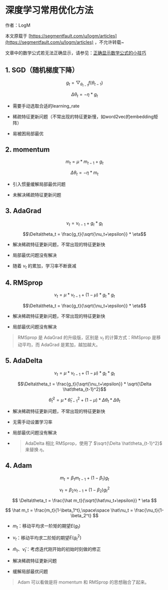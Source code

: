 # 深度学习常用优化方法

作者：LogM

本文原载于 [https://segmentfault.com/u/logm/articles](https://segmentfault.com/u/logm/articles) ，不允许转载~

文章中的数学公式若无法正确显示，请参见：[正确显示数学公式的小技巧](https://segmentfault.com/a/1190000019359797)

## 1. SGD（随机梯度下降）

$$
g_t = \bigtriangledown_{\theta_{t-1}} f(\theta_{t-1})
$$

$$
\Delta\theta_t = -\eta*g_t
$$

- 需要手动选取合适的learning_rate

- 稀疏特征更新问题（不常出现的特征更新慢，如word2vec的embedding矩阵）

- 易被困局部最优

## 2. momentum

$$
m_t = \mu*m_{t-1}+g_t
$$

$$
\Delta\theta_t = -\eta*m_t
$$

- 引入惯量缓解局部最优问题

- 未解决稀疏特征更新问题

## 3. AdaGrad

$$\nu_t = \nu_{t-1} + g_t*g_t$$

$$\Delta\theta_t = \frac{g_t}{\sqrt{\nu_t+\epsilon}} * \eta$$

- 解决稀疏特征更新问题，不常出现的特征更新快

- 局部最优问题没有解决

- 随着 $\nu_t$ 的累加，学习率不断衰减

## 4. RMSprop

$$\nu_t = \mu * \nu_{t-1} + (1-\mu) * g_t*g_t$$

$$\Delta\theta_t = \frac{g_t}{\sqrt{\nu_t+\epsilon}} * \eta$$

- 解决稀疏特征更新问题，不常出现的特征更新快

- 局部最优问题没有解决

> RMSprop 是 AdaGrad 的升级版，区别是 $\nu_t$ 的计算方式：RMSprop 是移动平均，而 AdaGrad 是累加，越加越大。

## 5. AdaDelta

$$\nu_t = \mu * \nu_{t-1} + (1-\mu) * g_t*g_t$$

$$\Delta\theta_t = \frac{g_t}{\sqrt{\nu_t+\epsilon}} * \sqrt{\Delta \hat\theta_{t-1}^2}$$

$$\hat\theta_{t}^2 = \mu * \hat\theta_{t-1}^2 + (1-\mu) * \Delta\theta_t * \Delta\theta_t$$

- 解决稀疏特征更新问题，不常出现的特征更新快

- 无需手动设置学习率

- 局部最优问题没有解决

- > AdaDelta 相比 RMSprop，使用了 $\sqrt{\Delta \hat\theta_{t-1}^2}$ 来替换 $\eta$。

## 4. Adam

$$
m_t = \beta_{1}m_{t-1} + (1-\beta_1)g_t
$$

$$
\nu_t = \beta_{2}\nu_{t-1} + (1-\beta_2)g_t^2
$$

$$
\Delta\theta_t = \frac{\hat m_t}{\sqrt{\hat\nu_t+\epsilon}} * \eta
$$

$$
\hat m_t = \frac{m_t}{1-\beta_1^t},\space\space \hat\nu_t = \frac{\nu_t}{1-\beta_2^t}
$$

- $m_t$：移动平均求一阶矩的期望$E(g_t)$

- $\nu_t$：移动平均求二阶矩的期望$E(g_t^2)$

- $\hat m_t$、$\hat\nu_t$：考虑迭代刚开始的初始时刻做的修正

- 解决稀疏特征更新问题

- 缓解局部最优问题

> Adam 可以看做是将 momentum 和 RMSprop 的思想融合了起来。